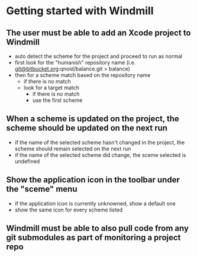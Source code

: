 # Getting started with Windmill

## The user must be able to add an Xcode project to Windmill

* auto detect the scheme for the project and proceed to run as normal
* first look for the "humanish" repository name (i.e. git@bitbucket.org:qnoid/balance.git > balance)
* then for a scheme match based on the repository name
    * if there is no match
	* look for a target match
	    * if there is no match
		* use the first scheme

## When a scheme is updated on the project, the scheme should be updated on the next run

* if the name of the selected scheme hasn't changed in the project, the scheme should remain selected on the next run
* if the name of the selected scheme did change, the sceme selected is undefined


## Show the application icon in the toolbar under the "sceme" menu

* if the application icon is currently unknowned, show a default one
* show the same icon for every scheme listed

## Windmill must be able to also pull code from any git submodules as part of monitoring a project repo
